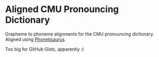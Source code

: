 # Aligned CMU Pronouncing Dictionary
Grapheme to phoneme alignments for the CMU pronouncing dictionary. Aligned using
[Phonetisaurus](https://github.com/AdolfVonKleist/Phonetisaurus).

Too big for GitHub Gists, apparently :(
